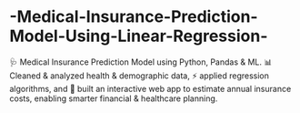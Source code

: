 # -Medical-Insurance-Prediction-Model-Using-Linear-Regression-
🩺 Medical Insurance Prediction Model using Python, Pandas &amp; ML. 📊 Cleaned &amp; analyzed health &amp; demographic data, ⚡ applied regression algorithms, and 🎯 built an interactive web app to estimate annual insurance costs, enabling smarter financial &amp; healthcare planning.

